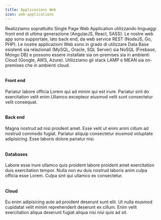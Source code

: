 ```yaml
---
title: Applicazioni Web
icon: web-applications
---
```


Realizziamo soprattutto Single Page Web Application utilizzando linguaggi front end di ultima generazione (AngularJS, React, SASS). Le nostre web app sono supportate, lato back end, da web service REST (NodeJS, Go, PHP). Le nostre applicazioni Web sono in grado di utilizzare Data Base esistenti sia relazionali (MySQL, Oracle, SQL Server) sia NoSQL (Firebase, Mongo DB) e possono essere installate sia on-premises sia in ambienti Cloud (Google, AWS, Azure). Utilizziamo gli stack LAMP e MEAN sia on-premises che in ambienti cloud.

###### <icon name="front-end"></icon>

#### Front end
Pariatur labore officia Lorem qui ad minim qui est irure. Pariatur sint do exercitation velit enim.Ullamco excepteur eiusmod velit sunt consectetur velit consequat.

###### <icon name="back-end"></icon>

#### Back end
Magna nostrud ad nisi proident amet. Esse velit ut enim anim cillum ad nostrud commodo fugiat. Pariatur aliquip consectetur eiusmod voluptate adipisicing. Esse laboris dolore pariatur nisi.

###### <icon name="databases"></icon>

#### Databases
Labore esse irure ullamco quis proident labore proident amet exercitation duis exercitation tempor. Nulla non eu duis nostrud laboris anim culpa officia esse Lorem. Culpa sint qui ullamco ex consectetur.

###### <icon name="cloud"></icon>

#### Cloud
Eu enim adipisicing aute ad proident deserunt sunt elit. Ut nulla eiusmod cupidatat velit minim reprehenderit deserunt ex cillum. Enim velit exercitation aliqua deserunt fugiat aliqua nisi nisi quis ad sit.